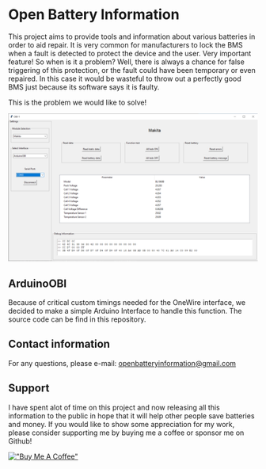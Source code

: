 # Open Battery Information

This project aims to provide tools and information about various batteries in order to aid repair. 
It is very common for manufacturers to lock the BMS when a fault is detected to protect the device and the user. Very important feature!
So when is it a problem? Well, there is always a chance for false triggering of this protection, or the fault could have been temporary or even repaired. 
In this case it would be wasteful to throw out a perfectly good BMS just because its software says it is faulty.

This is the problem we would like to solve!

![screenshot](docs/images/obi-1.png)

## ArduinoOBI

Because of critical custom timings needed for the OneWire interface, we decided to make a simple Arduino Interface to handle this function. The source code can be find in this repository.

## Contact information

For any questions, please e-mail: openbatteryinformation@gmail.com

## Support

I have spent alot of time on this project and now releasing all this information to the public in hope that it will help other people save batteries and money. If you would like to show some appreciation for my work, please consider supporting me by buying me a coffee or sponsor me on Github!

[!["Buy Me A Coffee"](https://www.buymeacoffee.com/assets/img/custom_images/orange_img.png)](https://www.buymeacoffee.com/mnhjansson)
